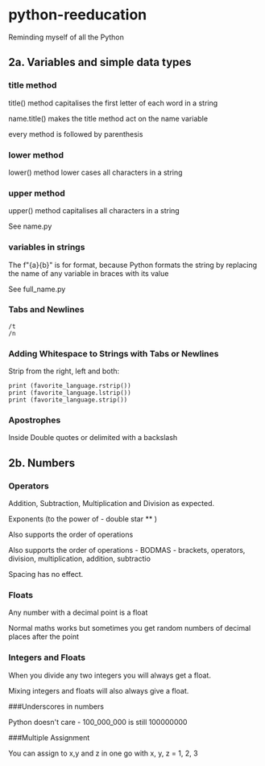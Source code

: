 # python-reeducation

Reminding myself of all the Python

## 2a. Variables and simple data types

### title method

title() method capitalises the first letter of each word in a string

name.title() makes the title method act on the name variable

every method is followed by parenthesis

### lower method

lower() method lower cases all characters in a string

### upper method

upper() method capitalises all characters in a string

See name.py

### variables in strings

The f"{a}{b}" is for format, because Python formats the string by replacing the name of any variable in braces with its value

See full_name.py

### Tabs and Newlines

```
/t
/n
```
### Adding Whitespace to Strings with Tabs or Newlines

Strip from the right, left and both:

```
print (favorite_language.rstrip())
print (favorite_language.lstrip())
print (favorite_language.strip())
```

### Apostrophes

Inside Double quotes or delimited with a backslash

## 2b. Numbers

### Operators 

Addition, Subtraction, Multiplication and Division as expected.

Exponents (to the power of - double star ** )

Also supports the order of operations

Also supports the order of operations - BODMAS - brackets, operators, division, multiplication, addition, subtractio

Spacing has no effect.

### Floats

Any number with a decimal point is a float

Normal maths works but sometimes you get random numbers of decimal places after the point

### Integers and Floats

When you divide any two integers you will always get a float.

Mixing integers and floats will also always give a float.

###Underscores in numbers

Python doesn't care - 100_000_000 is still 100000000

###Multiple Assignment

You can assign to x,y and z in one go with x, y, z = 1, 2, 3
